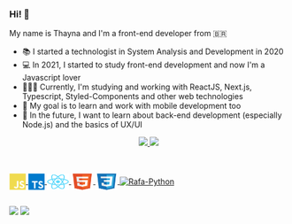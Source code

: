 ### Hi! 👋

My name is Thayna and I'm a front-end developer from 🇧🇷
 


- 📚  I started a technologist in System Analysis and Development in 2020
- 💻  In 2021, I started to study front-end development and now I'm a Javascript lover
- 👩🏽‍💻   Currently, I'm studying and working with ReactJS, Next.js, Typescript, Styled-Components and other web technologies
- 🎯  My goal is to learn and work with mobile development too
- 📌  In the future, I want to learn about back-end development (especially Node.js) and the basics of UX/UI


<div align="center">
  <a href="https://github.com/thaynadss">
  <img height="180em" src="https://github-readme-stats.vercel.app/api?username=thaynadss&show_icons=true&theme=dracula&include_all_commits=true&count_private=true"/>
  <img height="180em" src="https://github-readme-stats.vercel.app/api/top-langs/?username=thaynadss&layout=compact&langs_count=7&theme=dracula"/>
</div>
  
  ##
  <div style="display: inline_block"><br>
  <img align="center" alt="javascript" height="30" width="30" src="https://raw.githubusercontent.com/devicons/devicon/master/icons/javascript/javascript-plain.svg">
  <img align="center" alt="typescript" height="30" width="30" src="https://raw.githubusercontent.com/devicons/devicon/master/icons/typescript/typescript-plain.svg">
  <img align="center" alt="react" height="30" width="40" src="https://raw.githubusercontent.com/devicons/devicon/master/icons/react/react-original.svg">
  <img align="center" alt="HTML" height="30" width="40" src="https://raw.githubusercontent.com/devicons/devicon/master/icons/html5/html5-original.svg">
  <img align="center" alt="CSS" height="30" width="40" src="https://raw.githubusercontent.com/devicons/devicon/master/icons/css3/css3-original.svg">
  <img align="center" alt="Rafa-Python" height="30" width="40" src="https://cdn.jsdelivr.net/gh/devicons/devicon/icons/nextjs/nextjs-line.svg">
    
    
   ##
    
    
    
  <a href="mailto:thaynadosantos.silva@gmail.com"><img src="https://img.shields.io/badge/-Gmail-%23333?style=for-the-badge&logo=gmail&logoColor=white" target="_blank"></a>
  <a href="https://www.linkedin.com/in/thaynadsansilva" target="_blank"><img src="https://img.shields.io/badge/-LinkedIn-%230077B5?style=for-the-badge&logo=linkedin&logoColor=white" target="_blank"></a>
</div>
 
 
